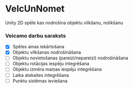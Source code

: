 # VelcUnNomet
Unity 2D spēle kas nodrošina objektu vilkšanu, nolikšanu 

### Veicamo darbu saraksts
- [x] Spēles ainas iekārtošana
- [x] Objektu vilkšanas nodrošināšana
- [ ] Objektu novietošanas (pareizi/nepareizi) nodrošināšana
- [ ] Objektu rotācijas iespēju integrēšana
- [ ] Objektu izmēra maiņas iespēju integrēšana
- [ ] Laika atskaites integrēšana
- [ ] Punktu sistēmas ieviešana
